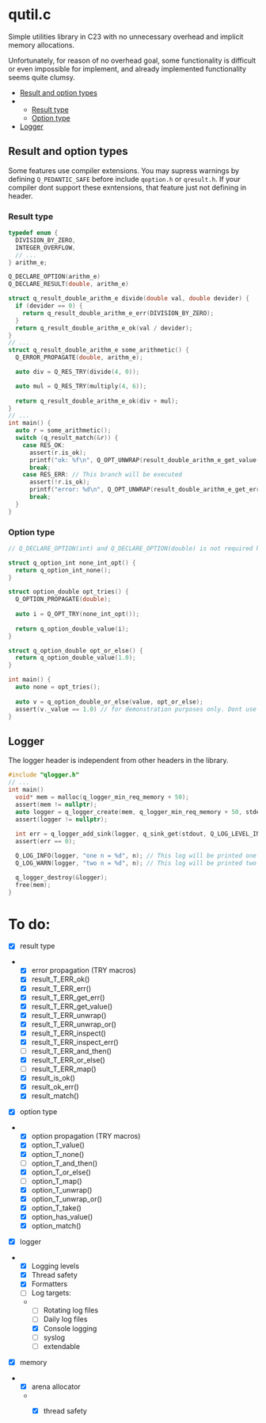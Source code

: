 # qutil.c
Simple utilities library in C23 with no unnecessary overhead and implicit memory allocations.

Unfortunately, for reason of no overhead goal, some functionality is difficult or even impossible for implement,  and already implemented functionality seems quite clumsy.

- [Result and option types](#result-and-option-types)
- - [Result type](#result-type)
  - [Option type](#option-type)
- [Logger](#logger)

## Result and option types
Some features use compiler extensions. You may supress warnings by defining `Q_PEDANTIC_SAFE` before include `qoption.h` or `qresult.h`. If your compiler dont support these exntensions, that feature just not defining in header.

### Result type
```c
typedef enum {
  DIVISION_BY_ZERO,
  INTEGER_OVERFLOW,
  // ...
} arithm_e;

Q_DECLARE_OPTION(arithm_e)
Q_DECLARE_RESULT(double, arithm_e)

struct q_result_double_arithm_e divide(double val, double devider) {
  if (devider == 0) {
    return q_result_double_arithm_e_err(DIVISION_BY_ZERO);
  }
  return q_result_double_arithm_e_ok(val / devider);
}
// ...
struct q_result_double_arithm_e some_arithmetic() {
  Q_ERROR_PROPAGATE(double, arithm_e);

  auto div = Q_RES_TRY(divide(4, 0));

  auto mul = Q_RES_TRY(multiply(4, 6));
  
  return q_result_double_arithm_e_ok(div + mul);
}
// ...
int main() {
  auto r = some_arithmetic();
  switch (q_result_match(&r)) {
    case RES_OK:
      assert(r.is_ok);
      printf("ok: %f\n", Q_OPT_UNWRAP(result_double_arithm_e_get_value(&r))); // q_result_T_ERR_get_value() returns q_option_T
      break;
    case RES_ERR: // This branch will be executed
      assert(!r.is_ok);
      printf("error: %d\n", Q_OPT_UNWRAP(result_double_arithm_e_get_err(r)));
      break;
  }
}
```
### Option type
```c
// Q_DECLARE_OPTION(int) and Q_DECLARE_OPTION(double) is not required here, they is declared by in qoption.h

struct q_option_int none_int_opt() {
  return q_option_int_none();
}

struct option_double opt_tries() {
  Q_OPTION_PROPAGATE(double);
  
  auto i = Q_OPT_TRY(none_int_opt());
  
  return q_option_double_value(i);
}

struct q_option_double opt_or_else() {
  return q_option_double_value(1.0);
}

int main() {
  auto none = opt_tries();
  
  auto v = q_option_double_or_else(value, opt_or_else);
  assert(v._value == 1.0) // for demonstration purposes only. Dont use fields thats starts with underscore
}
```

## Logger
The logger header is independent from other headers in the library.

```c
#include "qlogger.h"
// ...
int main()
  void* mem = malloc(q_logger_min_req_memory + 50);
  assert(mem != nullptr);
  auto logger = q_logger_create(mem, q_logger_min_req_memory + 50, stderr, Q_LOG_LEVEL_WARN);
  assert(logger != nullptr);
  
  int err = q_logger_add_sink(logger, q_sink_get(stdout, Q_LOG_LEVEL_INFO));
  assert(err == 0);

  Q_LOG_INFO(logger, "one n = %d", n); // This log will be printed one time (in sink with INFO log level)
  Q_LOG_WARN(logger, "two n = %d", n); // This log will be printed two times (in both sinks)

  q_logger_destroy(&logger);
  free(mem);
}
```

# To do:
- [x] result type
- - [x] error propagation (TRY macros)
  - [x] result_T_ERR_ok()
  - [x] result_T_ERR_err()
  - [x] result_T_ERR_get_err()
  - [x] result_T_ERR_get_value()
  - [x] result_T_ERR_unwrap()
  - [x] result_T_ERR_unwrap_or()
  - [x] result_T_ERR_inspect()
  - [x] result_T_ERR_inspect_err()
  - [ ] result_T_ERR_and_then()
  - [x] result_T_ERR_or_else()
  - [ ] result_T_ERR_map()
  - [x] result_is_ok()
  - [x] result_ok_err()
  - [x] result_match()
- [x] option type
- - [x] option propagation (TRY macros)
  - [x] option_T_value()
  - [x] option_T_none()
  - [ ] option_T_and_then()
  - [x] option_T_or_else()
  - [ ] option_T_map()
  - [x] option_T_unwrap()
  - [x] option_T_unwrap_or()
  - [x] option_T_take()
  - [x] option_has_value()
  - [x] option_match()
- [x] logger
- - [x] Logging levels
  - [x] Thread safety
  - [x] Formatters
  - [ ] Log targets:
  - - [ ] Rotating log files
    - [ ] Daily log files
    - [x] Console logging
    - [ ] syslog
    - [ ] extendable
- [x] memory
- - [x] arena allocator
  - - [x] thread safety

